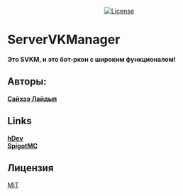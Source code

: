 <p align="center">
<a href="https://choosealicense.com/licenses/mit/"><img src="https://i.imgur.com/Grc42bs.png" alt="License"></a>
</p>


# ServerVKManager

<b>Это SVKM, и это бот-ркон с широким функционалом!</b>

## Авторы:
<a href="https://vk.com/sayhe"><b>Сайхээ Лайдып</b></a>

## Links
<a href="https://vk.com/hdevhome"><b>hDev</b></a><br>
<a href="https://www.spigotmc.org/resources/svkm.85633/"><b>SpigotMC</b></a>

## Лицензия
[MIT](https://choosealicense.com/licenses/mit/)
